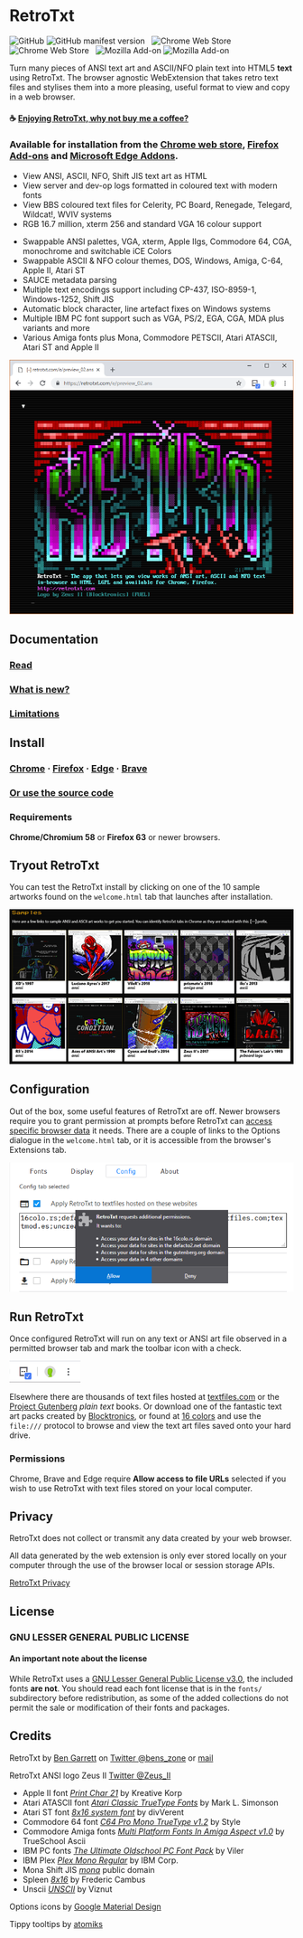 # RetroTxt

![GitHub](https://img.shields.io/github/license/bengarrett/retrotxt?style=flat-square)
![GitHub manifest version](https://img.shields.io/github/manifest-json/v/bengarrett/retrotxt?style=flat-square)
&nbsp;
![Chrome Web Store](https://img.shields.io/chrome-web-store/users/gkjkgilckngllkopkogcaiojfajanahn?color=rgb%280%2C%20153%2C%20255%29&label=Chrome%20installs&style=flat-square)
![Chrome Web Store](https://img.shields.io/chrome-web-store/rating/gkjkgilckngllkopkogcaiojfajanahn?style=flat-square) &nbsp;
![Mozilla Add-on](https://img.shields.io/amo/users/retrotxt?color=E66000&label=Firefox%20installs&style=flat-square)
![Mozilla Add-on](https://img.shields.io/amo/rating/retrotxt?style=flat-square)

Turn many pieces of ANSI text art and ASCII/NFO plain text into HTML5 **text** using RetroTxt. The browser agnostic WebExtension that takes retro text files and stylises them into a more pleasing, useful format to view and copy in a web browser.

#### ☕ [Enjoying RetroTxt, why not buy me a coffee?](https://www.buymeacoffee.com/4rtEGvUIY)

### Available for installation from the [Chrome web store](https://chrome.google.com/webstore/detail/retrotxt/gkjkgilckngllkopkogcaiojfajanahn), [Firefox Add-ons](https://addons.mozilla.org/en-US/firefox/addon/retrotxt/) and [Microsoft Edge Addons](https://microsoftedge.microsoft.com/addons/detail/hmgfnpgcofcpkgkadekmjdicaaeopkog).

- View ANSI, ASCII, NFO, Shift JIS text art as HTML
- View server and dev-op logs formatted in coloured text with modern fonts
- View BBS coloured text files for Celerity, PC Board, Renegade, Telegard, Wildcat!, WVIV systems
- RGB 16.7 million, xterm 256 and standard VGA 16 colour support

* Swappable ANSI palettes, VGA, xterm, Apple IIgs, Commodore 64, CGA, monochrome and switchable iCE Colors
* Swappable ASCII & NFO colour themes, DOS, Windows, Amiga, C-64, Apple II, Atari ST
* SAUCE metadata parsing
* Multiple text encodings support including CP-437, ISO-8959-1, Windows-1252, Shift JIS
* Automatic block character, line artefact fixes on Windows systems
* Multiple IBM PC font support such as VGA, PS/2, EGA, CGA, MDA plus variants and more
* Various Amiga fonts plus Mona, Commodore PETSCII, Atari ATASCII, Atari ST and Apple II

![RetroTxt showcase](assets/zii-rtxt-ad.png)

## Documentation

### [Read](https://docs.retrotxt.com/index)

### [What is new?](https://docs.retrotxt.com/changes)

### [Limitations](https://docs.retrotxt.com/limitations)

## Install

### [Chrome](https://chrome.google.com/webstore/detail/retrotxt/gkjkgilckngllkopkogcaiojfajanahn) · [Firefox](https://addons.mozilla.org/en-US/firefox/addon/retrotxt/) · [Edge](https://microsoftedge.microsoft.com/addons/detail/hmgfnpgcofcpkgkadekmjdicaaeopkog) · [Brave](https://chrome.google.com/webstore/detail/retrotxt/gkjkgilckngllkopkogcaiojfajanahn)

### [Or use the source code](https://docs.retrotxt.com/source_code)

### Requirements

**Chrome/Chromium 58** or **Firefox 63** or newer browsers.

## Tryout RetroTxt

You can test the RetroTxt install by clicking on one of the 10 sample artworks found on the `welcome.html` tab that launches after installation.

![RetroTxt samples](assets/rtxt-samples.png)

## Configuration

Out of the box, some useful features of RetroTxt are off. Newer browsers require you to grant permission at prompts before RetroTxt can
[access specific browser data](https://docs.retrotxt.com/privacy) it needs. There are a couple of links to the Options dialogue in the `welcome.html` tab, or it is accessible from the browser's Extensions tab.

![Config tab in Options](assets/requests_additional_permissions.png)

## Run RetroTxt

Once configured RetroTxt will run on any text or ANSI art file observed in a permitted browser tab and mark the toolbar icon with a check.

![RetroTxt toolbar button in Chrome](assets/retrotxt_toolbar_button_chrome.png)

Elsewhere there are thousands of text files hosted at [textfiles.com](http://textfiles.com/directory.html) or the [Project
Gutenberg](https://www.gutenberg.org/catalog/) _plain text_ books. Or download one of the fantastic text art packs created by
[Blocktronics](http://blocktronics.org/artpacks/), or found at [16 colors](https://16colo.rs) and use the `file:///` protocol
to browse and view the text art files saved onto your hard drive.

### Permissions

Chrome, Brave and Edge require **Allow access to file URLs** selected if you wish to use RetroTxt with text files stored on your local computer.

## Privacy

RetroTxt does not collect or transmit any data created by your web browser.

All data generated by the web extension is only ever stored locally on your computer through the use of the browser local or session storage APIs.

[RetroTxt Privacy](https://docs.retrotxt.com/privacy)

## License

### GNU LESSER GENERAL PUBLIC LICENSE

#### An important note about the license

While RetroTxt uses a [GNU Lesser General Public License v3.0](https://choosealicense.com/licenses/lgpl-3.0/), the included fonts **are not**. You should read each font license that is in the `fonts/` subdirectory before redistribution, as some of the added collections do not permit the sale or modification of their fonts and packages.

## Credits

RetroTxt by [Ben Garrett](https://devtidbits.com/ben-garrett/) on [Twitter @bens_zone](https://twitter.com/bens_zone) or [mail](mailto:code.by.ben@gmail.com)

RetroTxt ANSI logo Zeus II [Twitter @Zeus_II](https://twitter.com/Zeus_II)

- Apple II font [_Print Char 21_](http://www.kreativekorp.com/software/fonts/apple2.shtml) by Kreative Korp
- Atari ATASCII font [_Atari Classic TrueType Fonts_](http://members.bitstream.net/marksim/atarimac/fonts.html) by Mark L. Simonson
- Atari ST font [_8x16 system font_](https://www.dafont.com/atari-st-8x16-system-font.font) by divVerent
- Commodore 64 font [_C64 Pro Mono TrueType v1.2_](http://style64.org/c64-truetype) by Style
- Commodore Amiga fonts [_Multi Platform Fonts In Amiga Aspect v1.0_](https://www.trueschool.se/) by TrueSchool Ascii
- IBM PC fonts [_The Ultimate Oldschool PC Font Pack_](https://int10h.org/oldschool-pc-fonts/) by Viler
- IBM Plex [_Plex Mono Regular_](https://github.com/IBM/plex) by IBM Corp.
- Mona Shift JIS [_mona_](http://monafont.sourceforge.net/index-e.html) public domain
- Spleen [_8x16_](https://github.com/fcambus/spleen) by Frederic Cambus
- Unscii [_UNSCII_](hhttp://pelulamu.net/unscii/) by Viznut

Options icons by [Google Material Design](https://material.google.com/)

Tippy tooltips by [atomiks](https://github.com/atomiks/tippyjs/)
